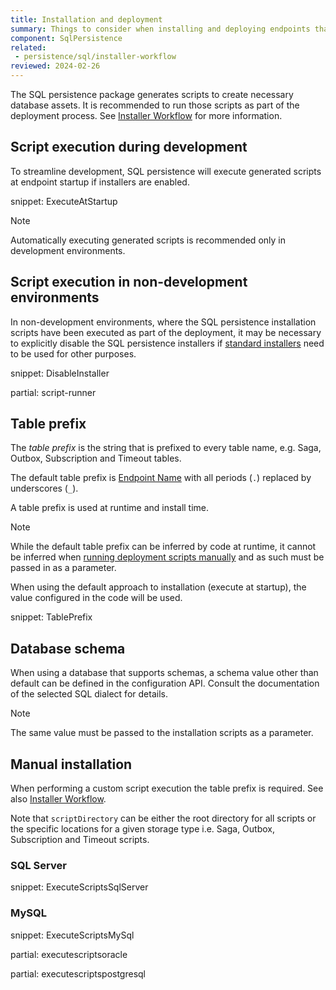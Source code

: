 ```yaml
---
title: Installation and deployment
summary: Things to consider when installing and deploying endpoints that use SQL persistence
component: SqlPersistence
related:
 - persistence/sql/installer-workflow
reviewed: 2024-02-26
---
```


The SQL persistence package generates scripts to create necessary database assets. It is recommended to run those scripts as part of the deployment process. See [Installer Workflow](installer-workflow.md) for more information.


## Script execution during development

To streamline development, SQL persistence will execute generated scripts at endpoint startup if installers are enabled.

snippet: ExecuteAtStartup

> [!NOTE]
> Automatically executing generated scripts is recommended only in development environments.


## Script execution in non-development environments

In non-development environments, where the SQL persistence installation scripts have been executed as part of the deployment, it may be necessary to explicitly disable the SQL persistence installers if [standard installers](/nservicebus/operations/installers.md) need to be used for other purposes.

snippet: DisableInstaller

partial: script-runner


## Table prefix

The *table prefix* is the string that is prefixed to every table name, e.g. Saga, Outbox, Subscription and Timeout tables.

The default table prefix is [Endpoint Name](/nservicebus/endpoints/specify-endpoint-name.md) with all periods (`.`) replaced by underscores (`_`).

A table prefix is used at runtime and install time.

> [!NOTE]
> While the default table prefix can be inferred by code at runtime, it cannot be inferred when [running deployment scripts manually](#manual-installation) and as such must be passed in as a parameter.

When using the default approach to installation (execute at startup), the value configured in the code will be used.

snippet: TablePrefix


## Database schema

When using a database that supports schemas, a schema value other than default can be defined in the configuration API. Consult the documentation of the selected SQL dialect for details.

> [!NOTE]
> The same value must be passed to the installation scripts as a parameter.


## Manual installation

When performing a custom script execution the table prefix is required. See also [Installer Workflow](installer-workflow.md).

Note that `scriptDirectory` can be either the root directory for all scripts or the specific locations for a given storage type i.e. Saga, Outbox, Subscription and Timeout scripts.


### SQL Server

snippet: ExecuteScriptsSqlServer


### MySQL

snippet: ExecuteScriptsMySql

partial: executescriptsoracle

partial: executescriptspostgresql

